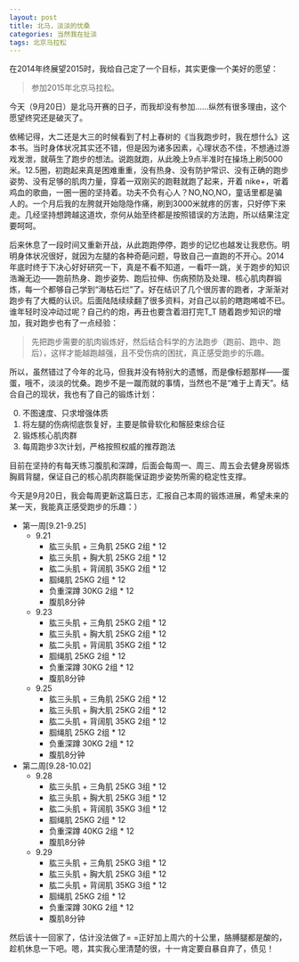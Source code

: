 ```yaml
---
layout: post
title: 北马，淡淡的忧桑
categories: 当然我在扯淡
tags: 北京马拉松
---
```


在2014年终展望2015时，我给自己定了一个目标，其实更像一个美好的愿望：

> 参加2015年北京马拉松。

今天（9月20日）是北马开赛的日子，而我却没有参加……纵然有很多理由，这个愿望终究还是破灭了。

依稀记得，大二还是大三的时候看到了村上春树的《当我跑步时，我在想什么》这本书。当时身体状况其实还不错，但是因为诸多因素，心理状态不佳，不想通过游戏发泄，就萌生了跑步的想法。说跑就跑，从此晚上9点半准时在操场上刷5000米。12.5圈，初跑起来真是困难重重，没有热身、没有防护常识、没有正确的跑步姿势、没有足够的肌肉力量，穿着一双刚买的跑鞋就跑了起来，开着 nike+，听着鸡血的歌曲，一圈一圈的坚持着。功夫不负有心人？NO,NO,NO，童话里都是骗人的。一个月后我的左胯就开始隐隐作痛，刷到3000米就疼的厉害，只好停下来走。几经坚持想跨越这道坎，奈何从始至终都是按照错误的方法跑，所以结果注定要呵呵。

后来休息了一段时间又重新开战，从此跑跑停停，跑步的记忆也越发让我悲伤。明明身体状况很好，就因为左腿的各种奇葩问题，导致自己一直跑的不开心。2014年底时终于下决心好好研究一下，真是不看不知道，一看吓一跳，关于跑步的知识浩瀚无边——跑前热身、跑步姿势、跑后拉伸、伤病预防及处理、核心肌肉群锻炼，每一个都够自己学到“海枯石烂”了。好在结识了几个很厉害的跑者，才渐渐对跑步有了大概的认识。后面陆陆续续翻了很多资料，对自己以前的瞎跑唏嘘不已。谁年轻时没冲动过呢？自己约的炮，再丑也要含着泪打完T_T 随着跑步知识的增加，我对跑步也有了一点经验：

> 先把跑步需要的肌肉锻炼好，然后结合科学的方法跑步（跑前、跑中、跑后），这样才能越跑越强，且不受伤病的困扰，真正感受跑步的乐趣。

所以，虽然错过了今年的北马，但我并没有特别大的遗憾，而是像标题那样——蛋蛋，哦不，淡淡的忧桑。跑步不是一蹴而就的事情，当然也不是“难于上青天”。结合自己的现状，我也有了自己的锻炼计划：

0. 不图速度、只求增强体质
1. 将左腿的伤病彻底恢复好，主要是髌骨软化和髂胫束综合征
2. 锻炼核心肌肉群
3. 每周跑步3次计划，严格按照权威的推荐跑法

目前在坚持的有每天练习腹肌和深蹲，后面会每周一、周三、周五会去健身房锻炼胸肩背腿，保证自己的核心肌肉群能保证跑步姿势所需的稳定性支撑。

今天是9月20日，我会每周更新这篇日志，汇报自己本周的锻炼进展，希望未来的某一天，我能真正感受跑步的乐趣：）

* 第一周[9.21-9.25]
	* 9.21
		* 肱三头肌 + 三角肌 25KG 2组 * 12
		* 肱三头肌 + 胸大肌 25KG 2组 * 12
		* 肱二头肌 + 背阔肌 35KG 2组 * 12
		* 腘绳肌 25KG 2组 * 12
		* 负重深蹲 30KG 2组 * 12
		* 腹肌8分钟
	* 9.23
		* 肱三头肌 + 三角肌 25KG 2组 * 12
		* 肱三头肌 + 胸大肌 25KG 2组 * 12
		* 肱二头肌 + 背阔肌 35KG 2组 * 12
		* 腘绳肌 25KG 2组 * 12
		* 负重深蹲 30KG 2组 * 12
		* 腹肌8分钟
	* 9.25
		* 肱三头肌 + 三角肌 25KG 2组 * 12
		* 肱三头肌 + 胸大肌 25KG 2组 * 12
		* 肱二头肌 + 背阔肌 35KG 2组 * 12
		* 腘绳肌 25KG 2组 * 12
		* 负重深蹲 30KG 2组 * 12
		* 腹肌8分钟
* 第二周[9.28-10.02]
	* 9.28
		* 肱三头肌 + 三角肌 25KG 3组 * 12
		* 肱三头肌 + 胸大肌 25KG 3组 * 12
		* 肱二头肌 + 背阔肌 35KG 3组 * 12
		* 腘绳肌 25KG 2组 * 12
		* 负重深蹲 40KG 2组 * 12
		* 腹肌8分钟
	* 9.29
		* 肱三头肌 + 三角肌 25KG 3组 * 12
		* 肱三头肌 + 胸大肌 25KG 3组 * 12
		* 肱二头肌 + 背阔肌 35KG 3组 * 12
		* 腘绳肌 25KG 2组 * 12
		* 负重深蹲 30KG 2组 * 12
		* 腹肌8分钟

然后该十一回家了，估计没法做了= =正好加上周六的十公里，胳膊腿都是酸的，趁机休息一下吧。嗯，其实我心里清楚的很，十一肯定要自暴自弃了，债见！